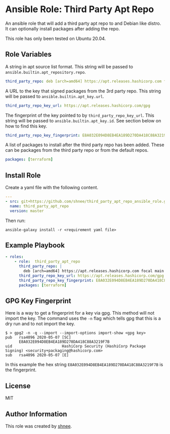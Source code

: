 Ansible Role: Third Party Apt Repo
================================================================================

An ansible role that will add a third party apt repo to and Debian like distro.
It can optionally install packages after adding the repo.

This role has only been tested on Ubuntu 20.04.

Role Variables
----------------------------------------

A string in apt source list format. This string will be passed to
`ansible.builtin.apt_repository.repo`.
```yml
third_party_repo: deb [arch=amd64] https://apt.releases.hashicorp.com focal main
```

A URL to the key that signed packages from the 3rd party repo. This string will
be passed to `ansible.builtin.apt_key.url`.
```yml
third_party_repo_key_url: https://apt.releases.hashicorp.com/gpg
```

The fingerprint of the key pointed to by `third_party_repo_key_url`. This string
will be passed to `ansible.builtin.apt_key.id`. See section below on how to find
this key.
```yml
third_party_repo_key_fingerprint: E8A032E094D8EB4EA189D270DA418C88A3219F7B
```

A list of packages to install after the third party repo has been added. These
can be packages from the third party repo or from the default repos.
```yml
packages: [terraform]
```

Install Role
----------------------------------------

Create a yaml file with the following content.
```yml
---
- src: git+https://github.com/shnee/third_party_apt_repo_ansible_role.git
  name: third_party_apt_repo
  version: master
```

Then run:
```shell
ansible-galaxy install -r <requirement yaml file>
```

Example Playbook
----------------------------------------

```yml
- roles:
    - role:  third_party_apt_repo
      third_party_repo: |
        deb [arch=amd64] https://apt.releases.hashicorp.com focal main
      third_party_repo_key_url: https://apt.releases.hashicorp.com/gpg
      third_party_repo_key_fingerprint: E8A032E094D8EB4EA189D270DA418C88A3219F7B
      packages: [terraform]
```

GPG Key Fingerprint
----------------------------------------

Here is a way to get a fingerprint for a key via gpg. This method will not
import the key. The command uses the `-n` flag which tells gpg that this is a
dry run and to not import the key.

```shell
$ > gpg2 -n -q --import --import-options import-show <gpg key>
pub   rsa4096 2020-05-07 [SC]
      E8A032E094D8EB4EA189D270DA418C88A3219F7B
uid                      HashiCorp Security (HashiCorp Package Signing) <security+packaging@hashicorp.com>
sub   rsa4096 2020-05-07 [E]
```

In this example the hex string `E8A032E094D8EB4EA189D270DA418C88A3219F7B` is the
fingerprint.

License
----------------------------------------

MIT

Author Information
----------------------------------------

This role was created by [shnee](https://github.com/shnee).
